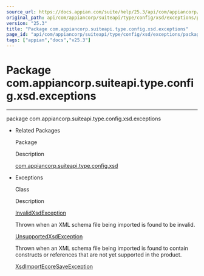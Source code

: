 ```yaml
---
source_url: https://docs.appian.com/suite/help/25.3/api/com/appiancorp/suiteapi/type/config/xsd/exceptions/package-summary.html
original_path: api/com/appiancorp/suiteapi/type/config/xsd/exceptions/package-summary.html
version: "25.3"
title: "Package com.appiancorp.suiteapi.type.config.xsd.exceptions"
page_id: "api/com/appiancorp/suiteapi/type/config/xsd/exceptions/package-summary"
tags: ["appian","docs","v25.3"]
---
```



# Package com.appiancorp.suiteapi.type.config.xsd.exceptions

* * *

package com.appiancorp.suiteapi.type.config.xsd.exceptions

-   Related Packages

    Package

    Description

    [com.appiancorp.suiteapi.type.config.xsd](../package-summary.html)

-   Exceptions

    Class

    Description

    [InvalidXsdException](InvalidXsdException.html "class in com.appiancorp.suiteapi.type.config.xsd.exceptions")

    Thrown when an XML schema file being imported is found to be invalid.

    [UnsupportedXsdException](UnsupportedXsdException.html "class in com.appiancorp.suiteapi.type.config.xsd.exceptions")

    Thrown when an XML schema file being imported is found to contain constructs or references that are not yet supported in the product.

    [XsdImportEcoreSaveException](XsdImportEcoreSaveException.html "class in com.appiancorp.suiteapi.type.config.xsd.exceptions")